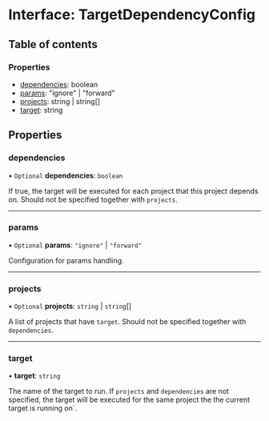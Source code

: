 # Interface: TargetDependencyConfig

## Table of contents

### Properties

- [dependencies](../../devkit/documents/TargetDependencyConfig#dependencies): boolean
- [params](../../devkit/documents/TargetDependencyConfig#params): &quot;ignore&quot; | &quot;forward&quot;
- [projects](../../devkit/documents/TargetDependencyConfig#projects): string | string[]
- [target](../../devkit/documents/TargetDependencyConfig#target): string

## Properties

### dependencies

• `Optional` **dependencies**: `boolean`

If true, the target will be executed for each project that this project depends on.
Should not be specified together with `projects`.

---

### params

• `Optional` **params**: `"ignore"` \| `"forward"`

Configuration for params handling.

---

### projects

• `Optional` **projects**: `string` \| `string`[]

A list of projects that have `target`.
Should not be specified together with `dependencies`.

---

### target

• **target**: `string`

The name of the target to run. If `projects` and `dependencies` are not specified,
the target will be executed for the same project the the current target is running on`.
